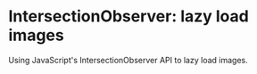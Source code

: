 # IntersectionObserver:  lazy load images
Using JavaScript's IntersectionObserver API to lazy load images.

